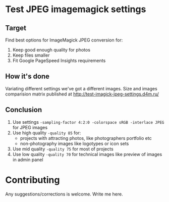 # Test JPEG imagemagick settings

## Target
Find best options for ImageMagick JPEG conversion for:
1. Keep good enough quality for photos
2. Keep files smaller
3. Fit Google PageSpeed Insights requirements

## How it's done
Variating different settings we've got a different images. 
Size and images comparision matrix published at http://test-imagick-jpeg-settings.d4m.ru/

## Conclusion
1. Use settings ``-sampling-factor 4:2:0 -colorspace sRGB -interlace JPEG`` for JPEG images
2. Use high quality ``-quality 85`` for:
    - projects with attracting photos, like photographers portfolio etc
    - non-photography images like logotypes or icon sets
3. Use mid quality ``-quality 75`` for most of projects
4. Use low quality ``-quality 70`` for technical images like preview of images in admin panel

# Contributing
Any suggestions/corrections is welcome. Write me here.
